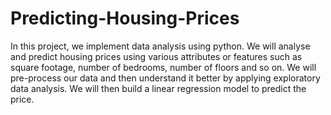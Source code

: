 # Predicting-Housing-Prices
 In this project, we implement data analysis using python. We will analyse and predict housing prices using various attributes or features such as square footage, number of bedrooms, number of floors and so on.
 We will pre-process our data and then understand it better by applying exploratory data analysis. We will then build a linear regression model to predict the price.
